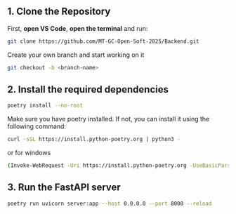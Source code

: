 

##  1. Clone the Repository
First, **open VS Code**, **open the terminal**  and run:
```bash
git clone https://github.com/MT-GC-Open-Soft-2025/Backend.git

```
Create your own branch and start working on it
```bash
git checkout -b <branch-name>
```
## 2. Install the required dependencies
```bash
poetry install --no-root
```
Make sure you have poetry installed. If not, you can install it using the following command:
```bash
curl -sSL https://install.python-poetry.org | python3 -
```
or for windows
```bash
(Invoke-WebRequest -Uri https://install.python-poetry.org -UseBasicParsing).Content | python -
```

## 3. Run the FastAPI server
```bash
poetry run uvicorn server:app --host 0.0.0.0 --port 8000 --reload
```


